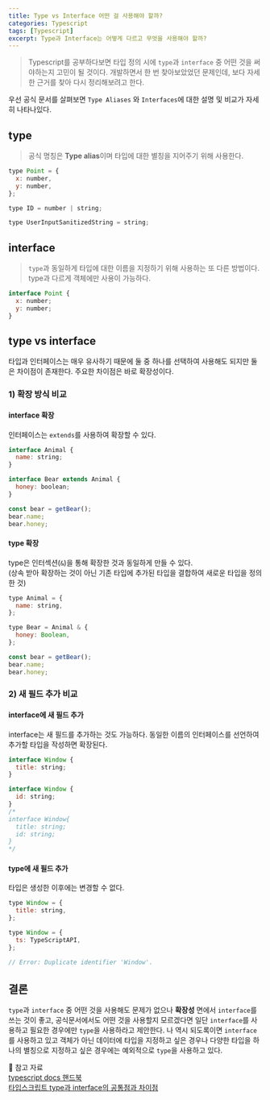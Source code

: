 ```yaml
---
title: Type vs Interface 어떤 걸 사용해야 할까?
categories: Typescript
tags: [Typescript]
excerpt: Type과 Interface는 어떻게 다르고 무엇을 사용해야 할까?
---
```


> Typescript를 공부하다보면 타입 정의 시에 `type`과 `interface` 중 어떤 것을 써야하는지 고민이 될 것이다. 개발하면서 한 번 찾아보았었던 문제인데, 보다 자세한 근거를 찾아 다시 정리해보려고 한다.

우선 공식 문서를 살펴보면 `Type Aliases` 와 `Interfaces`에 대한 설명 및 비교가 자세히 나타나있다.

## type

> 공식 명칭은 **Type alias**이며 타입에 대한 별칭을 지어주기 위해 사용한다.

```js
type Point = {
  x: number,
  y: number,
};

type ID = number | string;

type UserInputSanitizedString = string;
```

## interface

> `type`과 동일하게 타입에 대한 이름을 지정하기 위해 사용하는 또 다른 방법이다.
> type과 다르게 객체에만 사용이 가능하다.

```js
interface Point {
  x: number;
  y: number;
}
```

## type vs interface

타입과 인터페이스는 매우 유사하기 때문에 둘 중 하나를 선택하여 사용해도 되지만 둘은 차이점이 존재한다. 주요한 차이점은 바로 확장성이다.

### 1) 확장 방식 비교

#### interface 확장

인터페이스는 `extends`를 사용하여 확장할 수 있다.

```js
interface Animal {
  name: string;
}

interface Bear extends Animal {
  honey: boolean;
}

const bear = getBear();
bear.name;
bear.honey;
```

#### type 확장

type은 인터섹션(`&`)을 통해 확장한 것과 동일하게 만들 수 있다.  
(상속 받아 확장하는 것이 아닌 기존 타입에 추가된 타입을 결합하여 새로운 타입을 정의한 것)

```js
type Animal = {
  name: string,
};

type Bear = Animal & {
  honey: Boolean,
};

const bear = getBear();
bear.name;
bear.honey;
```

### 2) 새 필드 추가 비교

#### interface에 새 필드 추가

interface는 새 필드를 추가하는 것도 가능하다. 동일한 이름의 인터페이스를 선언하여 추가할 타입을 작성하면 확장된다.

```js
interface Window {
  title: string;
}

interface Window {
  id: string;
}
/* 
interface Window{
  title: string;
  id: string;
}
*/
```

#### type에 새 필드 추가

타입은 생성한 이후에는 변경할 수 없다.

```js
type Window = {
  title: string,
};

type Window = {
  ts: TypeScriptAPI,
};

// Error: Duplicate identifier 'Window'.
```

## 결론

`type`과 `interface` 중 어떤 것을 사용해도 문제가 없으나 **확장성** 면에서 `interface`를 쓰는 것이 좋고, 공식문서에서도 어떤 것을 사용할지 모르겠다면 일단 `interface`를 사용하고 필요한 경우에만 `type`을 사용하라고 제안한다. 나 역시 되도록이면 `interface`를 사용하고 있고 객체가 아닌 데이터에 타입을 지정하고 싶은 경우나 다양한 타입을 하나의 별칭으로 지정하고 싶은 경우에는 예외적으로 `type`을 사용하고 있다.

📖 참고 자료  
[typescript docs 핸드북](https://www.typescriptlang.org/docs/handbook/2/everyday-types.html#interfaces)  
[타입스크립트 type과 interface의 공통점과 차이점](https://yceffort.kr/2021/03/typescript-interface-vs-type)
